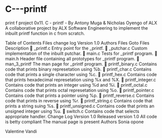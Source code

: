 # C---printf
print f project
0x11. C - printf - By Antony Muga & Nicholas Oyengo of ALX
A collaborative project by ALX Software Engineering to implement the inbuilt printf function in c from scratch.

Table of Contents
Files
change log
Version 1.0
Authors
Files
Goto	Files	Description
📌	_printf.c	Entry point for the _printf.
📌	_putchar.c	Custom implementation of the inbuilt putchar.
📌	main.c	Tests for _printf program.
📌	main.h	Header file containing all prototypes for _printf program.
📌	man_3_printf	The man page for _printf program.
📌	printf_binary.c	Contains code that prints binary represetation using %b.
📌	printf_char.c	Contains code that prints a single character using %c.
📌	printf_hex.c	Contains code that prints hexadecimal represetation using %x and %X.
📌	printf_integer.c	Contains code that prints an integer using %d and %i.
📌	printf_octal.c	Contains code that prints octal represetation using %o.
📌	printf_pointer.c	Contains code that prints a pointer using %p.
📌	printf_reverse.c	Contains code that prints in reverse using %r.
📌	printf_string.c	Contains code that prints a string suing %s.
📌	printf_unsigned.c	Contains code that prints an unsigned integer using %u.
📌	switch.c	Contains code that selects appropriate handler.
Change Log
Version 1.0
Released version 1.0
All code is betty compliant
The manual page is present
Authors
Sonia opone 

Valentine Vandi

